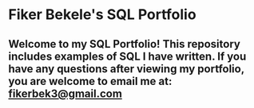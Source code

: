 # Fiker Bekele's SQL Portfolio

## Welcome to my SQL Portfolio! This repository includes examples of SQL I have written. If you have any questions after viewing my portfolio, you are welcome to email me at: fikerbek3@gmail.com
